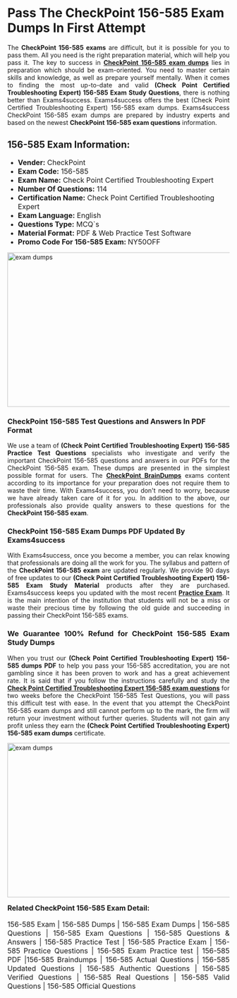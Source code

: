 <h1><strong><strong>Pass The CheckPoint 156-585 Exam Dumps In First Attempt</strong></strong></h1> <p style="text-align:justify">The <strong>CheckPoint 156-585 exams</strong> are difficult, but it is possible for you to pass them. All you need is the right preparation material, which will help you pass it. The key to success in <a href="https://www.exams4success.com/checkpoint/156-585-pdf-exam-dumps"><strong>CheckPoint 156-585 exam dumps</strong></a> lies in preparation which should be exam-oriented. You need to master certain skills and knowledge, as well as prepare yourself mentally. When it comes to finding the most up-to-date and valid <strong>(Check Point Certified Troubleshooting Expert) 156-585 Exam Study Questions</strong>, there is nothing better than Exams4success. Exams4success offers the best (Check Point Certified Troubleshooting Expert) 156-585 exam dumps. Exams4success CheckPoint 156-585 exam dumps are prepared by industry experts and based on the newest <strong>CheckPoint 156-585 exam questions</strong> information.</p> <h2><strong><strong>156-585 Exam Information:</strong></strong></h2> <ul> <li><span style="font-size:16px"><strong>Vender:</strong> CheckPoint</span></li> <li><span style="font-size:16px"><strong>Exam Code:</strong> 156-585</span></li> <li><span style="font-size:16px"><strong>Exam Name:</strong> Check Point Certified Troubleshooting Expert</span></li> <li><span style="font-size:16px"><strong>Number Of Questions:</strong> 114</span></li> <li><span style="font-size:16px"><strong>Certification Name:</strong> Check Point Certified Troubleshooting Expert</span></li> <li><span style="font-size:16px"><strong>Exam Language:</strong> English</span></li> <li><span style="font-size:16px"><strong>Questions Type:</strong> MCQ`s</span></li> <li><span style="font-size:16px"><strong>Material Format:</strong> PDF & Web Practice Test Software</span></li> <li><span style="font-size:16px"><strong>Promo Code For 156-585 Exam: </strong>NY50OFF</span></li> </ul> <p><a href="https://www.exams4success.com/checkpoint/156-585-pdf-exam-dumps" rel="no-follow"><img alt="exam dumps" src="https://www.certcollections.com/uploads/content/infrist1.png" style="height:350px; width:750px" /></a></p> <h3><strong>CheckPoint 156-585 Test Questions and Answers In PDF Format</strong></h3> <p style="text-align:justify">We use a team of <strong>(Check Point Certified Troubleshooting Expert) 156-585 Practice Test Questions</strong> specialists who investigate and verify the important CheckPoint 156-585 questions and answers in our PDFs for the CheckPoint 156-585 exam. These dumps are presented in the simplest possible format for users. The <a href="https://www.exams4success.com/checkpoint-exam-dumps"><strong>CheckPoint BrainDumps</strong></a> exams content according to its importance for your preparation does not require them to waste their time. With Exams4success, you don't need to worry, because we have already taken care of it for you. In addition to the above, our professionals also provide quality answers to these questions for the<strong> CheckPoint 156-585 exam</strong>.</p> <h3><strong> CheckPoint 156-585 Exam Dumps PDF Updated By Exams4success</strong></h3> <p style="text-align:justify">With Exams4success, once you become a member, you can relax knowing that professionals are doing all the work for you. The syllabus and pattern of the <strong>CheckPoint 156-585 exam </strong>are updated regularly. We provide 90 days of free updates to our <strong>(Check Point Certified Troubleshooting Expert) 156-585 Exam Study Material</strong> products after they are purchased. Exams4success keeps you updated with the most recent <a href="https://www.exams4success.com/"><strong>Practice Exam</strong></a>. It is the main intention of the institution that students will not be a miss or waste their precious time by following the old guide and succeeding in passing their CheckPoint 156-585 exams.</p> <h3 style="text-align:justify"><strong>We Guarantee 100% Refund for CheckPoint 156-585 Exam Study Dumps</strong></h3> <p style="text-align:justify">When you trust our <strong>(Check Point Certified Troubleshooting Expert) 156-585 dumps PDF</strong> to help you pass your 156-585 accreditation, you are not gambling since it has been proven to work and has a great achievement rate. It is said that if you follow the instructions carefully and study the <a href="https://www.exams4success.com/checkpoint/156-585-pdf-exam-dumps"><strong>Check Point Certified Troubleshooting Expert 156-585 exam questions</strong></a> for two weeks before the CheckPoint 156-585 Test Questions, you will pass this difficult test with ease. In the event that you attempt the CheckPoint 156-585 exam dumps and still cannot perform up to the mark, the firm will return your investment without further queries. Students will not gain any profit unless they earn the <strong>(Check Point Certified Troubleshooting Expert) 156-585 exam dumps</strong> certificate.</p> <p style="text-align:justify"><a href="https://www.exams4success.com/checkpoint/156-585-pdf-exam-dumps" rel="no-follow"><img alt="exam dumps" src="https://www.certcollections.com/uploads/content/free_demo1.png" style="height:350px; width:750px" /></a></p> <p style="text-align:justify"><span style="font-size:16px"><strong>Related CheckPoint 156-585 Exam Detail:</strong></span><br /> <br /> <span style="font-size:16px">156-585 Exam | 156-585 Dumps | 156-585 Exam Dumps | 156-585 Questions | 156-585 Exam Questions | 156-585 Questions & Answers | 156-585 Practice Test | 156-585 Practice Exam | 156-585 Practice Questions | 156-585 Exam Practice test | 156-585 PDF |156-585 Braindumps | 156-585 Actual Questions | 156-585 Updated Questions | 156-585 Authentic Questions | 156-585 Verified Questions | 156-585 Real Questions | 156-585 Valid Questions | 156-585 Official Questions</span></p>
